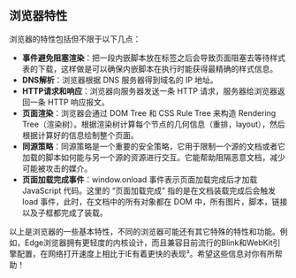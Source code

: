 ## 浏览器特性

浏览器的特性包括但不限于以下几点：
- **事件避免阻塞渲染**：把一段内嵌脚本放在标签之后会导致页面阻塞去等待样式表的下载，这样做是可以确保内嵌脚本在执行时能获得最精确的样式信息。
- **DNS解析**：浏览器根据 DNS 服务器得到域名的 IP 地址。
- **HTTP请求和响应**：浏览器向服务器发送一条 HTTP 请求，服务器给浏览器返回一条 HTTP 响应报文。
- **页面渲染**：浏览器会通过 DOM Tree 和 CSS Rule Tree 来构造 Rendering Tree（渲染树）。根据渲染树计算每个节点的几何信息（重排，layout），然后根据计算好的信息绘制整个页面。
- **同源策略**：同源策略是一个重要的安全策略，它用于限制一个源的文档或者它加载的脚本如何能与另一个源的资源进行交互。它能帮助阻隔恶意文档，减少可能被攻击的媒介。
- **页面加载完成事件**：window.onload 事件表示页面加载完成后才加载 JavaScript 代码。这里的 “页面加载完成” 指的是在文档装载完成后会触发 load 事件，此时，在文档中的所有对象都在 DOM 中，所有图片，脚本，链接以及子框都完成了装载。

以上是浏览器的一些基本特性，不同的浏览器可能还有其它特殊的特性和功能。例如，Edge浏览器拥有更轻度的内核设计，而且兼容目前流行的Blink和WebKit引擎配置，在网络打开速度上相比于IE有着更快的表现³。希望这些信息对你有所帮助！
